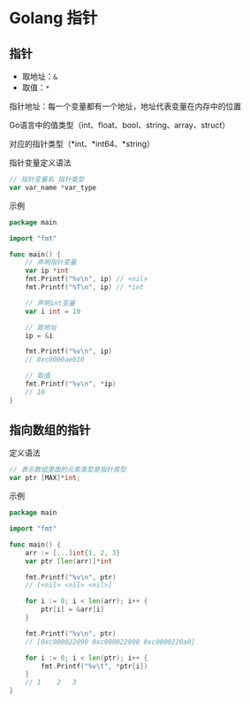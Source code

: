 # Golang 指针

## 指针

- 取地址：`&`
- 取值：`*`


指针地址：每一个变量都有一个地址，地址代表变量在内存中的位置

Go语言中的值类型（int、float、bool、string、array、struct）

对应的指针类型（*int、*int64、*string）

指针变量定义语法

```go
// 指针变量名 指针类型
var var_name *var_type
```

示例

```go
package main

import "fmt"

func main() {
    // 声明指针变量
    var ip *int
    fmt.Printf("%v\n", ip) // <nil>
    fmt.Printf("%T\n", ip) // *int

    // 声明int变量
    var i int = 10

    // 取地址
    ip = &i

    fmt.Printf("%v\n", ip)
    // 0xc0000ae010

    // 取值
    fmt.Printf("%v\n", *ip)
    // 10
}

```

## 指向数组的指针

定义语法

```go
// 表示数组里面的元素类型是指针类型
var ptr [MAX]*int;
```

示例

```go
package main

import "fmt"

func main() {
	arr := [...]int{1, 2, 3}
	var ptr [len(arr)]*int

	fmt.Printf("%v\n", ptr)
	// [<nil> <nil> <nil>]

	for i := 0; i < len(arr); i++ {
		ptr[i] = &arr[i]
	}

	fmt.Printf("%v\n", ptr)
	// [0xc000022090 0xc000022098 0xc0000220a0]

	for i := 0; i < len(ptr); i++ {
		fmt.Printf("%v\t", *ptr[i])
	}
	// 1	2	3
}

```

